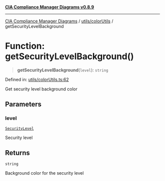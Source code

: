 [**CIA Compliance Manager Diagrams v0.8.9**](../../../README.md)

***

[CIA Compliance Manager Diagrams](../../../modules.md) / [utils/colorUtils](../README.md) / getSecurityLevelBackground

# Function: getSecurityLevelBackground()

> **getSecurityLevelBackground**(`level`): `string`

Defined in: [utils/colorUtils.ts:62](https://github.com/Hack23/cia-compliance-manager/blob/e1ae27dd41c4ccea8a13cdec993022242a97dce3/src/utils/colorUtils.ts#L62)

Get security level background color

## Parameters

### level

[`SecurityLevel`](../../../types/cia/type-aliases/SecurityLevel.md)

Security level

## Returns

`string`

Background color for the security level
